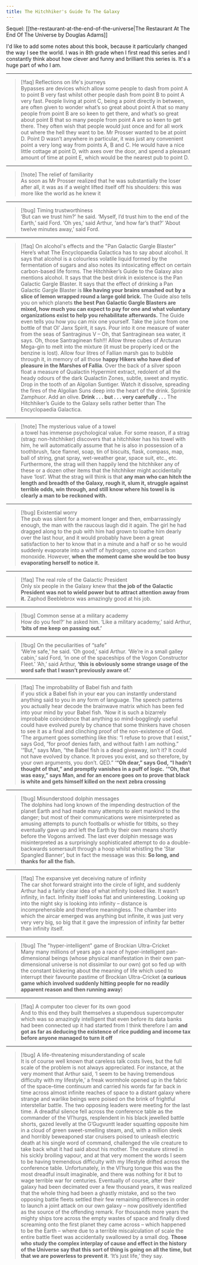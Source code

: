 ```yaml
---
title: The Hitchhiker's Guide To The Galaxy
---
```


Sequel: [[the-restaurant-at-the-end-of-the-universe|The Restaurant At The End Of The Universe by Douglas Adams]]

I'd like to add some notes about this book, because it particularly changed the way I see the world. I was in 8th grade when I first read this series and I constantly think about how clever and funny and brilliant this series is. It's a huge part of who I am.

---

> [!faq] Reflections on life's journeys  
> Bypasses are devices which allow some people to dash from point A to point B very fast whilst other people dash from point B to point A very fast. People living at point C, being a point directly in between, are often given to wonder what’s so great about point A that so many people from point B are so keen to get there, and what’s so great about point B that so many people from point A are so keen to get there. They often wish that people would just once and for all work out where the hell they want to be.
> Mr Prosser wanted to be at point D. Point D wasn’t anywhere in particular, it was just any convenient point a very long way from points A, B and C. He would have a nice little cottage at point D, with axes over the door, and spend a pleasant amount of time at point E, which would be the nearest pub to point D.

---

> [!note] The relief of familiarity  
> As soon as Mr Prosser realized that he was substantially the loser after all, it was as if a weight lifted itself off his shoulders: this was more like the world as he knew it

---

> [!bug] Timing trustworthiness  
> ‘But can we trust him?’ he said.
> ‘Myself, I’d trust him to the end of the Earth,’ said Ford.
> ‘Oh yes,’ said Arthur, ‘and how far’s that?’
> ‘About twelve minutes away,’ said Ford.

---

> [!faq] On alcohol's effects and the "Pan Galactic Gargle Blaster"  
> Here’s what The Encyclopaedia Galactica has to say about alcohol. It says that alcohol is a colourless volatile liquid formed by the fermentation of sugars and also notes its intoxicating effect on certain carbon-based life forms.
> The Hitchhiker’s Guide to the Galaxy also mentions alcohol. It says that the best drink in existence is the Pan Galactic Gargle Blaster.
> It says that the effect of drinking a Pan Galactic Gargle Blaster is **like having your brains smashed out by a slice of lemon wrapped round a large gold brick.**
> The Guide also tells you on which planets **the best Pan Galactic Gargle Blasters are mixed, how much you can expect to pay for one and what voluntary organizations exist to help you rehabilitate afterwards.**
> The Guide even tells you how you can mix one yourself.
> Take the juice from one bottle of that Ol’ Janx Spirit, it says.
> Pour into it one measure of water from the seas of Santraginus V – Oh, that Santraginean sea water, it says. Oh, those Santraginean fish!!!
> Allow three cubes of Arcturan Mega-gin to melt into the mixture (it must be properly iced or the benzine is lost).
> Allow four litres of Fallian marsh gas to bubble through it, in memory of all those **happy Hikers who have died of pleasure in the Marshes of Fallia**.
> Over the back of a silver spoon float a measure of Qualactin Hypermint extract, redolent of all the heady odours of the dark Qualactin Zones, subtle, sweet and mystic.
> Drop in the tooth of an Algolian Suntiger. Watch it dissolve, spreading the fires of the Algolian Suns deep into the heart of the drink.
> Sprinkle Zamphuor.
> Add an olive.
> **Drink . . . but . . . very carefully . . .**
> The Hitchhiker’s Guide to the Galaxy sells rather better than The Encyclopaedia Galactica.

---

> [!note] The mysterious value of a towel  
> a towel has immense psychological value. For some reason, if a strag (strag: non-hitchhiker) discovers that a hitchhiker has his towel with him, he will automatically assume that he is also in possession of a toothbrush, face flannel, soap, tin of biscuits, flask, compass, map, ball of string, gnat spray, wet-weather gear, space suit, etc., etc. Furthermore, the strag will then happily lend the hitchhiker any of these or a dozen other items that the hitchhiker might accidentally have ‘lost’. What the strag will think is that **any man who can hitch the length and breadth of the Galaxy, rough it, slum it, struggle against terrible odds, win through, and still know where his towel is is clearly a man to be reckoned with.**

---

> [!bug] Existential worry  
> The pub was silent for a moment longer and then, embarrassingly enough, the man with the raucous laugh did it again. The girl he had dragged along to the pub with him had grown to loathe him dearly over the last hour, and it would probably have been a great satisfaction to her to know that in a minute and a half or so he would suddenly evaporate into a whiff of hydrogen, ozone and carbon monoxide. However, **when the moment came she would be too busy evaporating herself to notice it.**

---

> [!faq] The real role of the Galactic President  
> Only six people in the Galaxy knew that **the job of the Galactic President was not to wield power but to attract attention away from it.**
> Zaphod Beeblebrox was amazingly good at his job.

---

> [!bug] Common sense at a military academy  
> How do you feel?’ he asked him.
> ‘Like a military academy,’ said Arthur, **‘bits of me keep on passing out.’**

---

> [!bug] On the peculiarities of “safe”  
> ‘We’re safe,’ he said.
> ‘Oh good,’ said Arthur.
> ‘We’re in a small galley cabin,’ said Ford, ‘in one of the spaceships of the Vogon Constructor Fleet.’
> ‘Ah,’ said Arthur, **‘this is obviously some strange usage of the word safe that I wasn’t previously aware of.’**

---

> [!faq] The improbability of Babel fish and faith  
> if you stick a Babel fish in your ear you can instantly understand anything said to you in any form of language. The speech patterns you actually hear decode the brainwave matrix which has been fed into your mind by your Babel fish.
> ‘Now it is such a bizarrely improbable coincidence that anything so mind-bogglingly useful could have evolved purely by chance that some thinkers have chosen to see it as a final and clinching proof of the non-existence of God.
> ‘The argument goes something like this: “I refuse to prove that I exist,” says God, “for proof denies faith, and without faith I am nothing.”
> ‘“But,” says Man, “the Babel fish is a dead giveaway, isn’t it? It could not have evolved by chance. It proves you exist, and so therefore, by your own arguments, you don’t. QED.”
> ‘**“Oh dear,” says God, “I hadn’t thought of that,” and promptly vanishes in a puff of logic.**
> **‘“Oh, that was easy,” says Man, and for an encore goes on to prove that black is white and gets himself killed on the next zebra crossing**

---

> [!bug] Misunderstood dolphin messages  
> The dolphins had long known of the impending destruction of the planet Earth and had made many attempts to alert mankind to the danger; but most of their communications were misinterpreted as amusing attempts to punch footballs or whistle for titbits, so they eventually gave up and left the Earth by their own means shortly before the Vogons arrived.
> The last ever dolphin message was misinterpreted as a surprisingly sophisticated attempt to do a double-backwards somersault through a hoop whilst whistling the ‘Star Spangled Banner’, but in fact the message was this: **So long, and thanks for all the fish.**

---

> [!faq] The expansive yet deceiving nature of infinity  
> The car shot forward straight into the circle of light, and suddenly Arthur had a fairly clear idea of what infinity looked like.
> It wasn’t infinity, in fact. Infinity itself looks flat and uninteresting. Looking up into the night sky is looking into infinity – distance is incomprehensible and therefore meaningless. The chamber into which the aircar emerged was anything but infinite, it was just very very very big, so big that it gave the impression of infinity far better than infinity itself.

---

> [!bug] The "hyper-intelligent" game of Brockian Ultra-Cricket  
> Many many millions of years ago a race of hyper-intelligent pan-dimensional beings (whose physical manifestation in their own pan-dimensional universe is not dissimilar to our own) got so fed up with the constant bickering about the meaning of life which used to interrupt their favourite pastime of Brockian Ultra-Cricket (**a curious game which involved suddenly hitting people for no readily apparent reason and then running away**)

---

> [!faq] A computer too clever for its own good  
> And to this end they built themselves a stupendous supercomputer which was so amazingly intelligent that even before its data banks had been connected up it had started from I think therefore I am **and got as far as deducing the existence of rice pudding and income tax before anyone managed to turn it off**

---

> [!bug] A life-threatening misunderstanding of scale  
> It is of course well known that careless talk costs lives, but the full scale of the problem is not always appreciated.
> For instance, at the very moment that Arthur said, ‘I seem to be having tremendous difficulty with my lifestyle,’ a freak wormhole opened up in the fabric of the space–time continuum and carried his words far far back in time across almost infinite reaches of space to a distant galaxy where strange and warlike beings were poised on the brink of frightful interstellar battle.
> The two opposing leaders were meeting for the last time.
> A dreadful silence fell across the conference table as the commander of the Vl’hurgs, resplendent in his black jewelled battle shorts, gazed levelly at the G’Gugvuntt leader squatting opposite him in a cloud of green sweet-smelling steam, and, with a million sleek and horribly beweaponed star cruisers poised to unleash electric death at his single word of command, challenged the vile creature to take back what it had said about his mother.
> The creature stirred in his sickly broiling vapour, and at that very moment the words I seem to be having tremendous difficulty with my lifestyle drifted across the conference table.
> Unfortunately, in the Vl’hurg tongue this was the most dreadful insult imaginable, and there was nothing for it but to wage terrible war for centuries.
> Eventually of course, after their galaxy had been decimated over a few thousand years, it was realized that the whole thing had been a ghastly mistake, and so the two opposing battle fleets settled their few remaining differences in order to launch a joint attack on our own galaxy – now positively identified as the source of the offending remark.
> For thousands more years the mighty ships tore across the empty wastes of space and finally dived screaming onto the first planet they came across – which happened to be the Earth – where due to a terrible miscalculation of scale the entire battle fleet was accidentally swallowed by a small dog.
> **Those who study the complex interplay of cause and effect in the history of the Universe say that this sort of thing is going on all the time, but that we are powerless to prevent it**.
> ‘It’s just life,’ they say.
